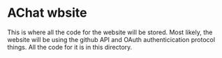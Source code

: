 AChat wbsite
============

This is where all the code for the website will be stored. Most likely, the website will be using the github API and OAuth authenticication protocol things. All the code for it is in this directory.
